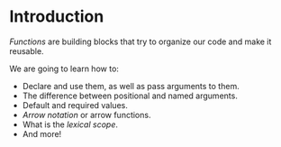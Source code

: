 # Introduction

_Functions_ are building blocks that try to organize our code and make it reusable.

We are going to learn how to:

- Declare and use them, as well as pass arguments to them.
- The difference between positional and named arguments.
- Default and required values.
- _Arrow notation_ or arrow functions.
- What is the _lexical scope_.
- And more!

